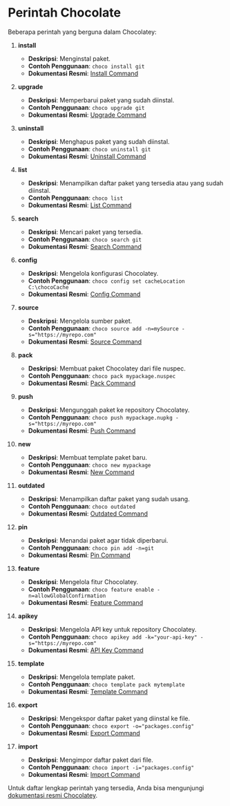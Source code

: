 # Perintah Chocolate

Beberapa perintah yang berguna dalam Chocolatey:

1. **install**

   - **Deskripsi**: Menginstal paket.
   - **Contoh Penggunaan**: `choco install git`
   - **Dokumentasi Resmi**: [Install Command](https://docs.chocolatey.org/en-us/choco/commands/install)

2. **upgrade**

   - **Deskripsi**: Memperbarui paket yang sudah diinstal.
   - **Contoh Penggunaan**: `choco upgrade git`
   - **Dokumentasi Resmi**: [Upgrade Command](https://docs.chocolatey.org/en-us/choco/commands/upgrade)

3. **uninstall**

   - **Deskripsi**: Menghapus paket yang sudah diinstal.
   - **Contoh Penggunaan**: `choco uninstall git`
   - **Dokumentasi Resmi**: [Uninstall Command](https://docs.chocolatey.org/en-us/choco/commands/uninstall)

4. **list**

   - **Deskripsi**: Menampilkan daftar paket yang tersedia atau yang sudah diinstal.
   - **Contoh Penggunaan**: `choco list`
   - **Dokumentasi Resmi**: [List Command](https://docs.chocolatey.org/en-us/choco/commands/list)

5. **search**

   - **Deskripsi**: Mencari paket yang tersedia.
   - **Contoh Penggunaan**: `choco search git`
   - **Dokumentasi Resmi**: [Search Command](https://docs.chocolatey.org/en-us/choco/commands/search)

6. **config**

   - **Deskripsi**: Mengelola konfigurasi Chocolatey.
   - **Contoh Penggunaan**: `choco config set cacheLocation C:\chocoCache`
   - **Dokumentasi Resmi**: [Config Command](https://docs.chocolatey.org/en-us/choco/commands/config)

7. **source**

   - **Deskripsi**: Mengelola sumber paket.
   - **Contoh Penggunaan**: `choco source add -n=mySource -s="https://myrepo.com"`
   - **Dokumentasi Resmi**: [Source Command](https://docs.chocolatey.org/en-us/choco/commands/source)

8. **pack**

   - **Deskripsi**: Membuat paket Chocolatey dari file nuspec.
   - **Contoh Penggunaan**: `choco pack mypackage.nuspec`
   - **Dokumentasi Resmi**: [Pack Command](https://docs.chocolatey.org/en-us/choco/commands/pack)

9. **push**

   - **Deskripsi**: Mengunggah paket ke repository Chocolatey.
   - **Contoh Penggunaan**: `choco push mypackage.nupkg -s="https://myrepo.com"`
   - **Dokumentasi Resmi**: [Push Command](https://docs.chocolatey.org/en-us/choco/commands/push)

10. **new**

    - **Deskripsi**: Membuat template paket baru.
    - **Contoh Penggunaan**: `choco new mypackage`
    - **Dokumentasi Resmi**: [New Command](https://docs.chocolatey.org/en-us/choco/commands/new)

11. **outdated**

    - **Deskripsi**: Menampilkan daftar paket yang sudah usang.
    - **Contoh Penggunaan**: `choco outdated`
    - **Dokumentasi Resmi**: [Outdated Command](https://docs.chocolatey.org/en-us/choco/commands/outdated)

12. **pin**

    - **Deskripsi**: Menandai paket agar tidak diperbarui.
    - **Contoh Penggunaan**: `choco pin add -n=git`
    - **Dokumentasi Resmi**: [Pin Command](https://docs.chocolatey.org/en-us/choco/commands/pin)

13. **feature**

    - **Deskripsi**: Mengelola fitur Chocolatey.
    - **Contoh Penggunaan**: `choco feature enable -n=allowGlobalConfirmation`
    - **Dokumentasi Resmi**: [Feature Command](https://docs.chocolatey.org/en-us/choco/commands/feature)

14. **apikey**

    - **Deskripsi**: Mengelola API key untuk repository Chocolatey.
    - **Contoh Penggunaan**: `choco apikey add -k="your-api-key" -s="https://myrepo.com"`
    - **Dokumentasi Resmi**: [API Key Command](https://docs.chocolatey.org/en-us/choco/commands/apikey)

15. **template**

    - **Deskripsi**: Mengelola template paket.
    - **Contoh Penggunaan**: `choco template pack mytemplate`
    - **Dokumentasi Resmi**: [Template Command](https://docs.chocolatey.org/en-us/choco/commands/template)

16. **export**

    - **Deskripsi**: Mengekspor daftar paket yang diinstal ke file.
    - **Contoh Penggunaan**: `choco export -o="packages.config"`
    - **Dokumentasi Resmi**: [Export Command](https://docs.chocolatey.org/en-us/choco/commands/export)

17. **import**
    - **Deskripsi**: Mengimpor daftar paket dari file.
    - **Contoh Penggunaan**: `choco import -i="packages.config"`
    - **Dokumentasi Resmi**: [Import Command](https://docs.chocolatey.org/en-us/choco/commands/import)

Untuk daftar lengkap perintah yang tersedia, Anda bisa mengunjungi [dokumentasi resmi Chocolatey](https://docs.chocolatey.org/en-us/).
